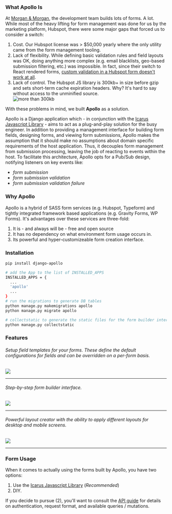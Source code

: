### What Apollo Is
At [Morgan & Morgan](https://www.forthepeople.com/), the development team builds lots of forms. A lot. While most of the
heavy lifting for form management was done for us by the marketing platform, Hubspot, there were some major gaps that forced us to consider
a switch:

1. Cost. Our Hubspot license was > $50,000 yearly where the only utility came from the form management tooling.
2. Lack of flexibility. While defining basic validation rules and field layouts was OK, doing anything more complex 
(e.g. email blacklists, geo-based submission filtering, etc.) was impossible. In fact, since their switch to React rendered
forms, [custom validation in a Hubspot form doesn't work at all](https://integrate.hubspot.com/t/integration-with-jquery-validator-customized-validation/1172/9).
3. Lack of control. The Hubspot JS library is 300kb+ in size before gzip and sets short-term cache expiration headers. Why? It's hard to say without access to the unminified source.  
![more than 300kb](http://static.forthepeople.com/engineering/apollo/big_hubspot.png)


With these problems in mind, we built **Apollo** as a solution. 

Apollo is a Django application which - in conjunction with the [Icarus Javascript Library](https://github.com/Morgan-and-Morgan/icarus) -
aims to act as a plug-and-play solution for the busy engineer. In addition to providing a management interface for building
form fields, designing forms, and viewing form submissions, Apollo makes the assumption that it should make no assumptions about
domain specific requirements of the host application. Thus, it decouples form management from submission processing,
leaving the job of reacting to events within the host. To facilitate this architecture, Apollo opts for a Pub/Sub design, notifying listeners
on key events like:

* _form submission_
* _form submission validation_
* _form submission validation failure_


### Why Apollo
Apollo is a hybrid of SASS form services (e.g. Hubspot, Typeform) and tightly integrated framework based applications (e.g. Gravity Forms, WP Forms).
It's advantages over these services are three-fold:

1. It is - and always will be - free and open source
2. It has no dependency on what environment form usage occurs in.
3. Its powerful and hyper-customizeable form creation interface.


### Installation
```bash
pip install django-apollo

# add the App to the list of INSTALLED_APPS
INSTALLED_APPS = {
  ...
  'apollo'
  ...
}
# run the migrations to generate DB tables
python manage.py makemigrations apollo
python manage.py migrate apollo

# collectstatic to generate the static files for the form builder interface
python manage.py collectstatic
```


### Features

###### Setup field templates for your forms. These define the default configurations for fields and can be overridden on a per-form basis. 
![](http://static.forthepeople.com/engineering/apollo/feature_create_field-min.png)

---

###### Step-by-step form builder interface.
![](http://static.forthepeople.com/engineering/apollo/feature_create_form_step_1-min.png)

---

###### Powerful layout creator with the ability to apply different layouts for desktop and mobile screens.
![](http://static.forthepeople.com/engineering/apollo/feature_build_layouts-min.png)

---


### Form Usage
When it comes to actually using the forms built by Apollo, you have two options:
 
1. Use the [Icarus Javascript Library](https://github.com/Morgan-and-Morgan/icarus) (_Recommended_)
2. DIY.

If you decide to pursue (2), you'll want to consult the [API guide](https://morgan-and-morgan.github.io/apollo/api) for details on authentication, request format,
and available queries / mutations.
